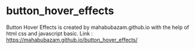 # button_hover_effects
Button Hover Effects is created by mahabubazam.github.io with the help of html css and javascript basic.
Link : https://mahabubazam.github.io/button_hover_effects/
